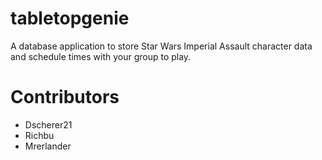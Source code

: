 # tabletopgenie
A database application to store Star Wars Imperial Assault character data and schedule times with your group to play.

# Contributors

- Dscherer21
- Richbu
- Mrerlander
